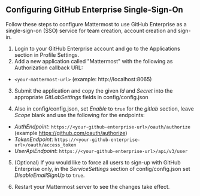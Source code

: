 ## Configuring GitHub Enterprise Single-Sign-On

Follow these steps to configure Mattermost to use GitHub Enterprise as a single-sign-on (SSO) service for team creation, account creation and sign-in.

1. Login to your GitHub Enterprise account and go to the Applications section in Profile Settings.
2. Add a new application called "Mattermost" with the following as Authorization callback URL:
  * `<your-mattermost-url>` (example: http://localhost:8065)

3. Submit the application and copy the given _Id_ and _Secret_ into the appropriate _GitLabSettings_ fields in config/config.json

4. Also in config/config.json, set _Enable_ to `true` for the _gitlab_ section, leave _Scope_ blank and use the following for the endpoints:
  * _AuthEndpoint_: `https://<your-github-enterprise-url>/oauth/authorize` (example https://github.com/oauth/authorize)
  * _TokenEndpoint_: `https://<your-github-enterprise-url>/oauth/access_token`
  * _UserApiEndpoint_: `https://<your-github-enterprise-url>/api/v3/user`

5. (Optional) If you would like to force all users to sign-up with GitHub Enterprise only, in the _ServiceSettings_ section of config/config.json set _DisableEmailSignUp_ to `true`.

6. Restart your Mattermost server to see the changes take effect.

